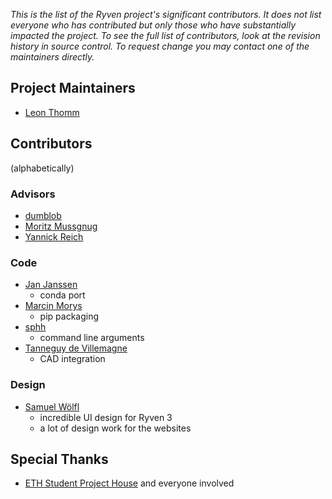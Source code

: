 *This is the list of the Ryven project's significant contributors. It does not list everyone who has contributed but only those who have substantially impacted the project. To see the full list of contributors, look at the revision history in source control. To request change you may contact one of the maintainers directly.*

## Project Maintainers

- [Leon Thomm](https://github.com/leon-thomm)

## Contributors

(alphabetically)

### Advisors

- [dumblob](https://github.com/dumblob)
- [Moritz Mussgnug](https://www.linkedin.com/in/moritz-mussgnug-053b7b198/)
- [Yannick Reich](https://github.com/yannick-reich)

### Code

- [Jan Janssen](https://github.com/jan-janssen)
    - conda port
- [Marcin Morys](https://github.com/mmorys)
    - pip packaging
- [sphh](https://github.com/sphh)
    - command line arguments
- [Tanneguy de Villemagne](https://github.com/Tanneguydv)
    - CAD integration

### Design

- [Samuel Wölfl](https://github.com/samuelwoelfl)
    - incredible UI design for Ryven 3
    - a lot of design work for the websites

## Special Thanks

- [ETH Student Project House](https://sph.ethz.ch) and everyone involved
